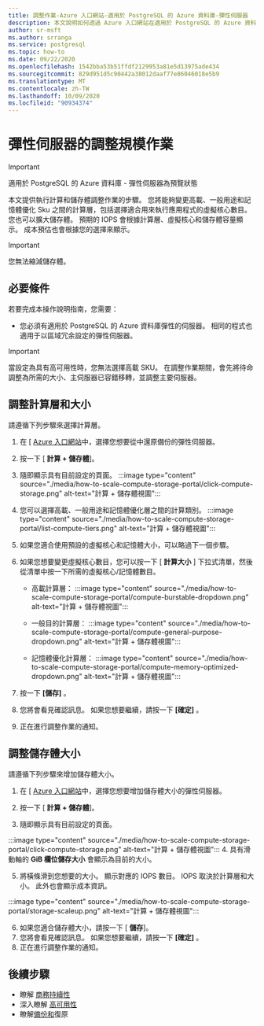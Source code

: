 ```yaml
---
title: 調整作業-Azure 入口網站-適用於 PostgreSQL 的 Azure 資料庫-彈性伺服器
description: 本文說明如何透過 Azure 入口網站在適用於 PostgreSQL 的 Azure 資料庫中執行調整作業。
author: sr-msft
ms.author: srranga
ms.service: postgresql
ms.topic: how-to
ms.date: 09/22/2020
ms.openlocfilehash: 1542bba53b51ffdf2129953a81e5d13975ade434
ms.sourcegitcommit: 829d951d5c90442a38012daaf77e86046018e5b9
ms.translationtype: MT
ms.contentlocale: zh-TW
ms.lasthandoff: 10/09/2020
ms.locfileid: "90934374"
---
```

# <a name="scale-operations-in-flexible-server"></a>彈性伺服器的調整規模作業

> [!IMPORTANT]
> 適用於 PostgreSQL 的 Azure 資料庫 - 彈性伺服器為預覽狀態

本文提供執行計算和儲存體調整作業的步驟。 您將能夠變更高載、一般用途和記憶體優化 Sku 之間的計算層，包括選擇適合用來執行應用程式的虛擬核心數目。 您也可以擴大儲存體。 預期的 IOPS 會根據計算層、虛擬核心和儲存體容量顯示。 成本預估也會根據您的選擇來顯示。

> [!IMPORTANT]
> 您無法縮減儲存體。

## <a name="pre-requisites"></a>必要條件

若要完成本操作說明指南，您需要：

-   您必須有適用於 PostgreSQL 的 Azure 資料庫彈性的伺服器。 相同的程式也適用于以區域冗余設定的彈性伺服器。
> [!IMPORTANT]
> 當設定為具有高可用性時，您無法選擇高載 SKU。 在調整作業期間，會先將待命調整為所需的大小、主伺服器已容錯移轉，並調整主要伺服器。 

## <a name="scaling-the-compute-tier-and-size"></a>調整計算層和大小

請遵循下列步驟來選擇計算層。
 
1.  在 [ [Azure 入口網站](https://portal.azure.com/)中，選擇您想要從中還原備份的彈性伺服器。

2.  按一下 [ **計算 + 儲存體**]。

3.  隨即顯示具有目前設定的頁面。
 :::image type="content" source="./media/how-to-scale-compute-storage-portal/click-compute-storage.png" alt-text="計算 + 儲存體視圖":::

4.  您可以選擇高載、一般用途和記憶體優化層之間的計算類別。
   :::image type="content" source="./media/how-to-scale-compute-storage-portal/list-compute-tiers.png" alt-text="計算 + 儲存體視圖":::


5.  如果您適合使用預設的虛擬核心和記憶體大小，可以略過下一個步驟。

6.  如果您想要變更虛擬核心數目，您可以按一下 [ **計算大小** ] 下拉式清單，然後從清單中按一下所需的虛擬核心/記憶體數目。
    
    - 高載計算層： :::image type="content" source="./media/how-to-scale-compute-storage-portal/compute-burstable-dropdown.png" alt-text="計算 + 儲存體視圖":::

    - 一般目的計算層： :::image type="content" source="./media/how-to-scale-compute-storage-portal/compute-general-purpose-dropdown.png" alt-text="計算 + 儲存體視圖":::

    - 記憶體優化計算層： :::image type="content" source="./media/how-to-scale-compute-storage-portal/compute-memory-optimized-dropdown.png" alt-text="計算 + 儲存體視圖":::

7.  按一下 **[儲存]** 。 
8.  您將會看見確認訊息。 如果您想要繼續，請按一下 **[確定]** 。 
9.  正在進行調整作業的通知。


## <a name="scaling-storage-size"></a>調整儲存體大小

請遵循下列步驟來增加儲存體大小。

1.  在 [ [Azure 入口網站](https://portal.azure.com/)中，選擇您想要增加儲存體大小的彈性伺服器。
2.  按一下 [ **計算 + 儲存體**]。

3.  隨即顯示具有目前設定的頁面。
   
:::image type="content" source="./media/how-to-scale-compute-storage-portal/click-compute-storage.png" alt-text="計算 + 儲存體視圖":::
4.  具有滑動軸的 **GiB 欄位儲存大小** 會顯示為目前的大小。

5.  將橫條滑到您想要的大小。 顯示對應的 IOPS 數目。 IOPS 取決於計算層和大小。 此外也會顯示成本資訊。 

 :::image type="content" source="./media/how-to-scale-compute-storage-portal/storage-scaleup.png" alt-text="計算 + 儲存體視圖":::

6.  如果您適合儲存體大小，請按一下 [ **儲存**]。 
7.  您將會看見確認訊息。 如果您想要繼續，請按一下 **[確定]** 。 
8.  正在進行調整作業的通知。

## <a name="next-steps"></a>後續步驟

-   瞭解 [商務持續性](./concepts-business-continuity.md)
-   深入瞭解 [高可用性](./concepts-high-availability.md)
-   瞭解[備份和](./concepts-backup-restore.md)復原
